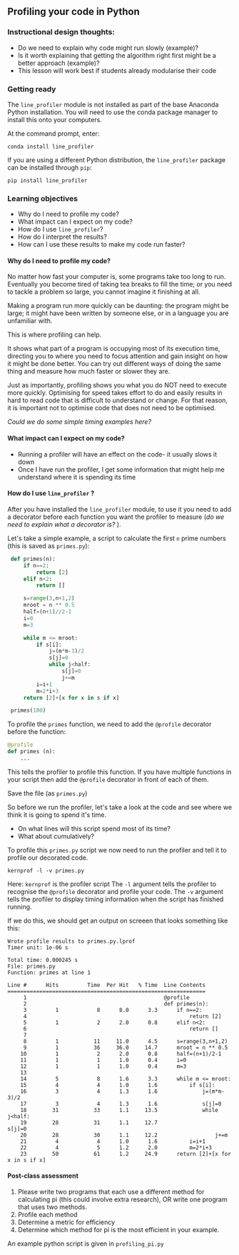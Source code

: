 ## Profiling your code in Python

### Instructional design thoughts:
* Do we need to explain why code might run slowly (example)?
* Is it worth explaining that getting the algorithm right first might be a better approach (example)?
* This lesson will work best if students already modularise their code

### Getting ready
The `line_profiler` module is not installed as part of the base Anaconda Python installation. You will need to use the conda package manager to install this onto your computers.

At the command prompt, enter:

`conda install line_profiler`

If you are using a different Python distribution, the `line_profiler` package can be installed through `pip`:

`pip install line_profiler`

### Learning objectives
* Why do I need to profile my code?
* What impact can I expect on my code?
* How do I use `line_profiler`?
* How do I interpret the results?
* How can I use these results to make my code run faster?

#### Why do I need to profile my code?

No matter how fast your computer is, some programs take too long to run. Eventually you become tired of taking tea breaks to fill the time; or you need to tackle a problem so large, you cannot imagine it finishing at all.

Making a program run more quickly can be daunting: the program might be large; it might have been written by someone else, or in a language you are unfamiliar with.

This is where profiling can help.

It shows what part of a program is occupying most of its execution time, directing you to where you need to focus attention and gain insight on how it might be done better. You can try out different ways of doing the same thing and measure how much faster or slower they are.

Just as importantly, profiling shows you what you do NOT need to execute more quickly. Optimising for speed takes effort to do and easily results in hard to read code that is difficult to understand or change. For that reason, it is important not to optimise code that does not need to be optimised.

_Could we do some simple timing examples here?_

#### What impact can I expect on my code?
* Running a profiler will have an effect on the code- it usually slows it down
* Once I have run the profiler, I get some information that might help me understand where it is spending its time

#### How do I use `line_profiler` ?
After you have installed the `line_profiler` module, to use it you need to add a decorator before each function you want the profiler to measure (_do we need to explain what a decorator is?_ ).

Let's take a simple example, a script to calculate the first `n` prime numbers (this is saved as `primes.py`):

``` python
 def primes(n):
     if n==2:
         return [2]
     elif n<2:
         return []

     s=range(3,n+1,2)
     mroot = n ** 0.5
     half=(n+1)//2-1
     i=0
     m=3

     while m <= mroot:
         if s[i]:
             j=(m*m-3)/2
             s[j]=0
             while j<half:
                 s[j]=0
                 j+=m
         i=i+1
         m=2*i+3
     return [2]+[x for x in s if x]

 primes(100)
 ```

To profile the `primes` function, we need to add the `@profile` decorator before the function:

``` python
@profile
def primes (n):
    ...
```

This tells the profiler to profile this function. If you have multiple functions in your script then add the `@profile` decorator in front of each of them.

Save the file (as `primes.py`)

So before we run the profiler, let's take a look at the code and see where we think it is going to spend it's time.
* On what lines will this script spend most of its time?
* What about cumulatively?

To profile this `primes.py` script we now need to run the profiler and tell it to profile our decorated code.

`kernprof -l -v primes.py`

Here:
`kernprof` is the profiler script
The `-l` argument tells the profiler to recognise the `@profile` decorator and profile your code.
The `-v` argument tells the profiler to display timing information when the script has finished running.

If we do this, we should get an output on screeen that looks something like this:

```
Wrote profile results to primes.py.lprof
Timer unit: 1e-06 s

Total time: 0.000245 s
File: primes.py
Function: primes at line 1

Line #      Hits         Time  Per Hit   % Time  Line Contents
==============================================================
     1                                           @profile
     2                                           def primes(n):
     3         1            8      8.0      3.3      if n==2:
     4                                                   return [2]
     5         1            2      2.0      0.8      elif n<2:
     6                                                   return []
     7
     8         1           11     11.0      4.5      s=range(3,n+1,2)
     9         1           36     36.0     14.7      mroot = n ** 0.5
    10         1            2      2.0      0.8      half=(n+1)/2-1
    11         1            1      1.0      0.4      i=0
    12         1            1      1.0      0.4      m=3
    13
    14         5            8      1.6      3.3      while m <= mroot:
    15         4            4      1.0      1.6          if s[i]:
    16         3            4      1.3      1.6              j=(m*m-3)/2
    17         3            4      1.3      1.6              s[j]=0
    18        31           33      1.1     13.5              while j<half:
    19        28           31      1.1     12.7                  s[j]=0
    20        28           30      1.1     12.2                  j+=m
    21         4            4      1.0      1.6          i=i+1
    22         4            5      1.2      2.0          m=2*i+3
    23        50           61      1.2     24.9      return [2]+[x for x in s if x]
```
#### Post-class assessment
1. Please write two programs that each use a different method for calculating pi (this could involve extra research), OR write one program that uses two methods.
2. Profile each method
3. Determine a metric for efficiency
4. Determine which method for pi is the most efficient in your example.

An example python script is given in `profiling_pi.py`
